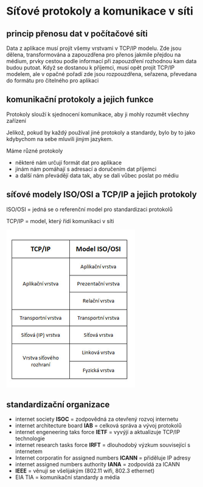 # Síťové protokoly a komunikace v síti

## princip přenosu dat v počítačové síti

Data z aplikace musí projít všemy vrstvami v TCP/IP modelu.
Zde jsou dělena, transformována a zapouzdřena pro přenos
jakmile přejdou na médium, prvky cestou podle informací při zapouzdření rozhodnou kam data budou putoat.
Když se dostanou k příjemci, musí opět projít TCP/IP modelem, ale v opačné pořadí
zde jsou rozpouzdřena, seřazena, převedana do formátu pro čitelného pro aplikaci

## komunikační protokoly a jejich funkce

Protokoly slouží k sjednocení komunikace, aby ji mohly rozumět všechny zařízení

Jelikož, pokud by každý používal jiné protokoly a standardy, bylo by to jako kdybychom na sebe mluvili jiným jazykem.

Máme různé protokoly
- některé nám určují formát dat pro aplikace
- jinám nám pomáhají s adresací a doručením dat příjemci
- a další nám převádějí data tak, aby se dali vůbec poslat po médiu

## síťové modely ISO/OSI a TCP/IP a jejich protokoly

ISO/OSI = jedná se o referenční model pro standardizaci protokolů

TCP/IP = model, který řídí komunikaci v síti

![porovnání](/obrazky/modely.jpg)

## standardizační organizace

- internet society **ISOC** = zodpovědná za otevřený rozvoj internetu
- internet architecture board **IAB** = celková správa a vývoj protokolů
- internet engeneering taks force **IETF** = vyvýjí a aktualizuje TCP/IP technologie
- internet research tasks force **IRFT** = dlouhodobý výzkum související s internetem
- Internet corporatin for assigned numbers **ICANN** = přiděluje IP adresy
- internet assigned numbers authority **IANA** = zodpovídá za ICANN
- **IEEE** = věnují se všelijakým (802.11 wifi, 802.3 ethernet)
- EIA TIA = komunikační standardy a média